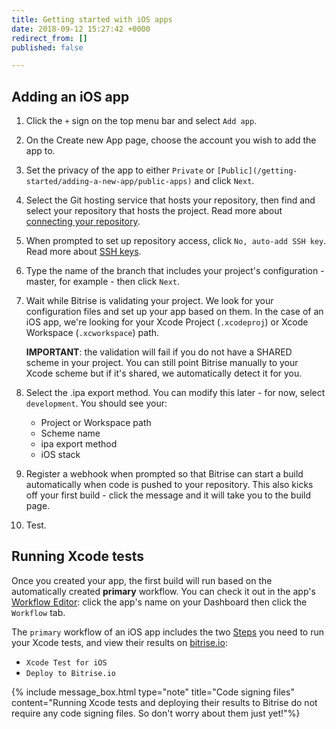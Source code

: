 ```yaml
---
title: Getting started with iOS apps
date: 2018-09-12 15:27:42 +0000
redirect_from: []
published: false

---
```

## Adding an iOS app

 1. Click the `+` sign on the top menu bar and select `Add app`.
 2. On the Create new App page, choose the account you wish to add the app to.
 3. Set the privacy of the app to either `Private` or `[Public](/getting-started/adding-a-new-app/public-apps)` and click `Next`.
 4. Select the Git hosting service that hosts your repository, then find and select your repository that hosts the project. Read more about [connecting your repository](/getting-started/adding-a-new-app/connecting-your-repository).
 5. When prompted to set up repository access, click `No, auto-add SSH key`. Read more about [SSH keys](/getting-started/adding-a-new-app/setting-up-ssh-keys/).
 6. Type the name of the branch that includes your project's configuration - master, for example - then click `Next`.
 7. Wait while Bitrise is validating your project. We look for your configuration files and set up your app based on them. In the case of an iOS app, we're looking for your Xcode Project (`.xcodeproj`) or Xcode Workspace (`.xcworkspace`) path.

    **IMPORTANT**: the validation will fail if you do not have a SHARED scheme in your project. You can still point Bitrise manually to your Xcode scheme but if it's shared, we automatically detect it for you.
 8. Select the .ipa export method. You can modify this later - for now, select `development`. You should see your:
 
    * Project or Workspace path
    * Scheme name
    * ipa export method
    * iOS stack
    
 9. Register a webhook when prompted so that Bitrise can start a build automatically when code is pushed to your repository. This also kicks off your first build - click the message and it will take you to the build page.
10. Test.

## Running Xcode tests

Once you created your app, the first build will run based on the automatically created **primary** workflow. You can check it out in the app's [Workflow Editor](/getting-started/getting-started-workflows): click the app's name on your Dashboard then click the `Workflow` tab.

The `primary` workflow of an iOS app includes the two [Steps](/getting-started/getting-started-steps) you need to run your Xcode tests, and view their results on [bitrise.io](https://bitrise.io):

* `Xcode Test for iOS`
* `Deploy to Bitrise.io`

{% include message_box.html type="note" title="Code signing files" content="Running Xcode tests and deploying their results to Bitrise do not require any code signing files. So don't worry about them just yet!"%}